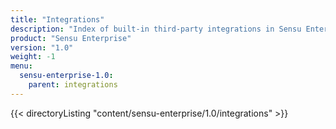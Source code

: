 ```yaml
---
title: "Integrations"
description: "Index of built-in third-party integrations in Sensu Enterprise."
product: "Sensu Enterprise"
version: "1.0"
weight: -1
menu:
  sensu-enterprise-1.0:
    parent: integrations
---
```


{{< directoryListing "content/sensu-enterprise/1.0/integrations" >}}

